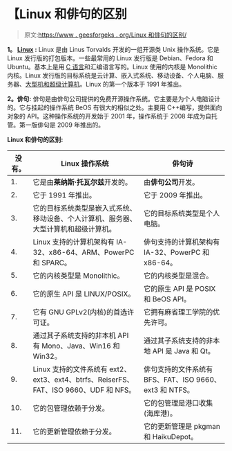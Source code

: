 # 【Linux 和俳句的区别

> 原文:[https://www . geesforgeks . org/Linux 和俳句的区别/](https://www.geeksforgeeks.org/difference-between-linux-and-haiku/)

**1。 [Linux](https://www.geeksforgeeks.org/introduction-to-linux-operating-system/) :**
Linux 是由 Linus Torvalds 开发的一组开源类 Unix 操作系统。它是 Linux 发行版的打包版本。一些最常用的 Linux 发行版是 Debian、Fedora 和 Ubuntu。基本上是用 [C 语言](https://www.geeksforgeeks.org/c-language-set-1-introduction/)和汇编语言写的。Linux 使用的内核是 Monolithic 内核。Linux 发行版的目标系统是云计算、嵌入式系统、移动设备、个人电脑、服务器、[大型机和超级计算机](https://www.geeksforgeeks.org/difference-between-supercomputer-and-mainframe-computer/)。Linux 的第一个版本于 1991 年推出。

**2。俳句:**
俳句是由俳句公司提供的免费开源操作系统。它主要是为个人电脑设计的。它与挂起的操作系统 BeOS 有很大的相似之处。主要用 C++编写，提供面向对象的 API。这种操作系统的开发始于 2001 年，操作系统于 2008 年成为自托管。第一版俳句是 2009 年推出的。

**Linux 和俳句的区别:**

<center>

| 没有。 | Linux 操作系统 | 俳句诗 |
| --- | --- | --- |
| 1. | 它是由**莱纳斯·托瓦尔兹**开发的。 | 由**俳句公司**开发。 |
| 2. | 它于 1991 年推出。 | 它于 2009 年推出。 |
| 3. | 它的目标系统类型是嵌入式系统、移动设备、个人计算机、服务器、大型计算机和超级计算机。 | 它的目标系统类型是个人电脑。 |
| 4. | Linux 支持的计算机架构有 IA-32、x86-64、ARM、PowerPC 和 SPARC。 | 俳句支持的计算机架构有 IA-32、PowerPC 和 x86-64。 |
| 5. | 它的内核类型是 Monolithic。 | 它的内核类型是混合。 |
| 6. | 它的原生 API 是 LINUX/POSIX。 | 它的原生 API 是 POSIX 和 BeOS API。 |
| 7. | 它有 GNU GPLv2(内核)的首选许可证。 | 它拥有麻省理工学院的优先许可。 |
| 8. | 通过其子系统支持的非本机 API 有 Mono、Java、Win16 和 Win32。 | 通过其子系统支持的非本地 API 是 Java 和 Qt。 |
| 9. | Linux 支持的文件系统有 ext2、ext3、ext4、btrfs、ReiserFS、FAT、ISO 9660、UDF 和 NFS。 | 俳句支持的文件系统有 BFS、FAT、ISO 9660、ext3 和 NTFS。 |
| 10. | 它的包管理依赖于分发。 | 它的包管理是港口收集(海库港)。 |
| 11. | 它的更新管理依赖于分发。 | 它的更新管理是 pkgman 和 HaikuDepot。 |

</center>